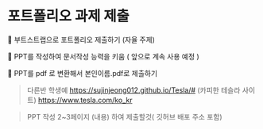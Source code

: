 # 포트폴리오 과제 제출

💨 부트스트랩으로 포트폴리오 제출하기 (자율 주제)

🏹 PPT를 작성하여 문서작성 능력을 키움 ( 앞으로 계속 사용 예정 )

💢 PPT를 pdf 로 변환해서 본인이름.pdf로 제출하기

>다른반 학생예
https://sujinjeong012.github.io/Tesla/#
(카피한 테슬라 사이트)
https://www.tesla.com/ko_kr

>PPT 작성 2~3페이지 (내용) 하여 제출할것( 깃허브 배포 주소 포함)
